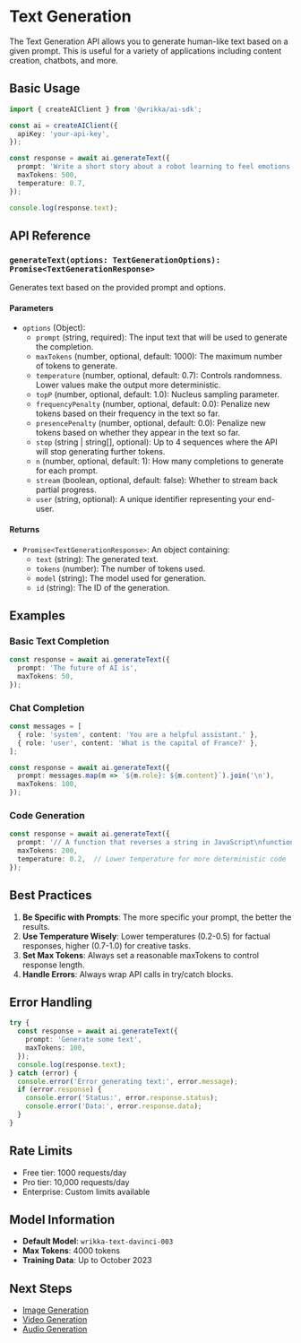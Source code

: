 # Text Generation

The Text Generation API allows you to generate human-like text based on a given prompt. This is useful for a variety of applications including content creation, chatbots, and more.

## Basic Usage

```typescript
import { createAIClient } from '@wrikka/ai-sdk';

const ai = createAIClient({
  apiKey: 'your-api-key',
});

const response = await ai.generateText({
  prompt: 'Write a short story about a robot learning to feel emotions.',
  maxTokens: 500,
  temperature: 0.7,
});

console.log(response.text);
```

## API Reference

### `generateText(options: TextGenerationOptions): Promise<TextGenerationResponse>`

Generates text based on the provided prompt and options.

#### Parameters

- `options` (Object):
  - `prompt` (string, required): The input text that will be used to generate the completion.
  - `maxTokens` (number, optional, default: 1000): The maximum number of tokens to generate.
  - `temperature` (number, optional, default: 0.7): Controls randomness. Lower values make the output more deterministic.
  - `topP` (number, optional, default: 1.0): Nucleus sampling parameter.
  - `frequencyPenalty` (number, optional, default: 0.0): Penalize new tokens based on their frequency in the text so far.
  - `presencePenalty` (number, optional, default: 0.0): Penalize new tokens based on whether they appear in the text so far.
  - `stop` (string | string[], optional): Up to 4 sequences where the API will stop generating further tokens.
  - `n` (number, optional, default: 1): How many completions to generate for each prompt.
  - `stream` (boolean, optional, default: false): Whether to stream back partial progress.
  - `user` (string, optional): A unique identifier representing your end-user.

#### Returns

- `Promise<TextGenerationResponse>`: An object containing:
  - `text` (string): The generated text.
  - `tokens` (number): The number of tokens used.
  - `model` (string): The model used for generation.
  - `id` (string): The ID of the generation.

## Examples

### Basic Text Completion

```typescript
const response = await ai.generateText({
  prompt: 'The future of AI is',
  maxTokens: 50,
});
```

### Chat Completion

```typescript
const messages = [
  { role: 'system', content: 'You are a helpful assistant.' },
  { role: 'user', content: 'What is the capital of France?' },
];

const response = await ai.generateText({
  prompt: messages.map(m => `${m.role}: ${m.content}`).join('\n'),
  maxTokens: 100,
});
```

### Code Generation

```typescript
const response = await ai.generateText({
  prompt: '// A function that reverses a string in JavaScript\nfunction reverseString',
  maxTokens: 200,
  temperature: 0.2,  // Lower temperature for more deterministic code
});
```

## Best Practices

1. **Be Specific with Prompts**: The more specific your prompt, the better the results.
2. **Use Temperature Wisely**: Lower temperatures (0.2-0.5) for factual responses, higher (0.7-1.0) for creative tasks.
3. **Set Max Tokens**: Always set a reasonable maxTokens to control response length.
4. **Handle Errors**: Always wrap API calls in try/catch blocks.

## Error Handling

```typescript
try {
  const response = await ai.generateText({
    prompt: 'Generate some text',
    maxTokens: 100,
  });
  console.log(response.text);
} catch (error) {
  console.error('Error generating text:', error.message);
  if (error.response) {
    console.error('Status:', error.response.status);
    console.error('Data:', error.response.data);
  }
}
```

## Rate Limits

- Free tier: 1000 requests/day
- Pro tier: 10,000 requests/day
- Enterprise: Custom limits available

## Model Information

- **Default Model**: `wrikka-text-davinci-003`
- **Max Tokens**: 4000 tokens
- **Training Data**: Up to October 2023

## Next Steps

- [Image Generation](/framework/ai/generation/image-generation)
- [Video Generation](/framework/ai/generation/video-generation)
- [Audio Generation](/framework/ai/generation/audio-generation)
